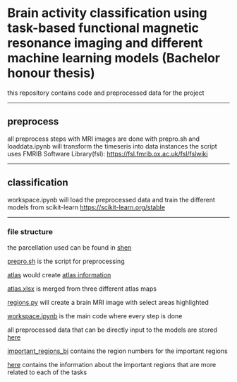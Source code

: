 # Brain activity classification using task-based functional magnetic resonance imaging and different machine learning models (Bachelor honour thesis)
this repository contains code and preprocessed data for the project
***
## preprocess
all preprocess steps with MRI images are done with prepro.sh and loaddata.ipynb will transform the timeseris into data instances
the script uses  FMRIB Software Library(fsl): https://fsl.fmrib.ox.ac.uk/fsl/fslwiki
***
## classification
workspace.ipynb will load the preprocessed data and train the different models from scikit-learn https://scikit-learn.org/stable
***
### file structure

the parcellation used can be found in <a href="data/parcellation/shen">shen</a>

<a href="code/prepro.sh">prepro.sh</a> is the script for preprocessing 

<a href="code/atlas.sh">atlas</a> would create <a href="code/tempdata/">atlas information</a>

<a href="code/atlas.xlsx">atlas.xlsx</a> is merged from three different atlas maps

<a href="code/regions.py">regions.py</a> will create a brain MRI image with select areas highlighted

<a href="code/workspace.ipynb">workspace.ipynb</a> is the main code where every step is done


all preprocessed data that can be directly input to the models are stored <a href="code/tempdata/dis">here</a>

<a href="code/tempdata/important_regions_bi">important_regions_bi</a> contains the region numbers for the important regions

<a href="code/tempdata/sin/">here</a> contains the information about the important regions that are more related to each of the tasks